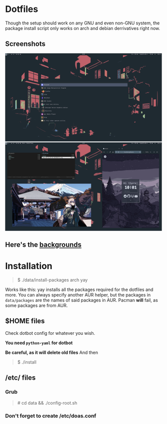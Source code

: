 # Dotfiles

Though the setup should work on any GNU and even non-GNU system, the package install script only works on arch and debian derrivatives right now.

## Screenshots

![](data/screenshots/menu.png)
![](data/screenshots/apps.png)

## Here's the [backgrounds](backgrounds.md)

# Installation

> $ ./data/install-packages arch yay

Works like this: yay installs all the packages required for the dotfiles and more. You can always specify another AUR helper, but the packages in `data/packages` are the names of said packages in AUR. Pacman **will** fail, as some packages are from AUR.

## $HOME files

Check dotbot config for whatever you wish.

**You need `python-yaml` for dotbot**

**Be careful, as it will delete old files**
And then

> $ ./install

## /etc/ files

### Grub

> \# cd data && ./config-root.sh

### Don't forget to create /etc/doas.conf
